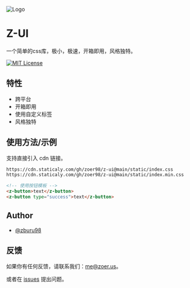 ![Logo](https://cdn.staticaly.com/gh/zoer98/pic-cdn@main/logo.1lo14v54zgw0.webp)
# Z-UI

一个简单的css库，极小，极速，开箱即用，风格独特。

[![MIT License](https://img.shields.io/badge/License-MIT-green.svg)](https://choosealicense.com/licenses/mit/)

## 特性

- 跨平台
- 开箱即用
- 使用自定义标签
- 风格独特


## 使用方法/示例

支持直接引入 cdn 链接。

```html
https://cdn.staticaly.com/gh/zoer98/z-ui@main/static/index.css
https://cdn.staticaly.com/gh/zoer98/z-ui@main/static/index.min.css
```

```html
<!-- 使用按钮模板 -->
<z-button>text</z-button>
<z-button type="success">text</z-button>
```
## Author

- [@zburu98](https://github.com/zburu98)


## 反馈

如果你有任何反馈，请联系我们：me@zoer.us。

或者在 [issues](https://github.com/zoer98/cdn/issues) 提出问题。
